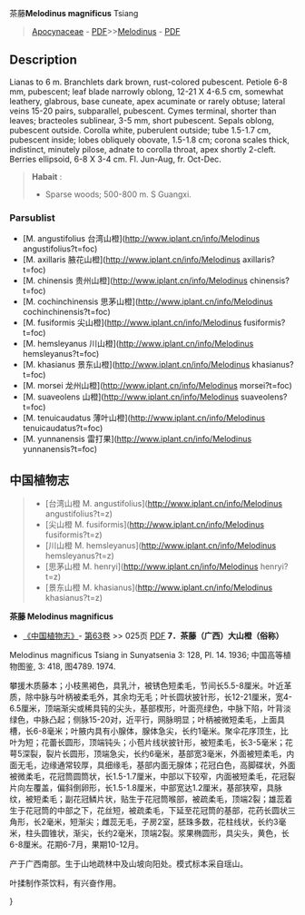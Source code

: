 茶藤**Melodinus magnificus** Tsiang

> [Apocynaceae](http://www.iplant.cn/info/Apocynaceae?t=foc) - [PDF](http://www.iplant.cn/foc/pdf/Apocynaceae.pdf)>>[Melodinus](http://www.iplant.cn/info/Melodinus?t=foc) - [PDF](http://www.iplant.cn/foc/pdf/Melodinus.pdf)

## Description

Lianas to 6 m. Branchlets dark brown, rust-colored pubescent. Petiole 6-8 mm, pubescent; leaf blade narrowly oblong, 12-21 X 4-6.5 cm, somewhat leathery, glabrous, base cuneate, apex acuminate or rarely obtuse; lateral veins 15-20 pairs, subparallel, pubescent. Cymes terminal, shorter than leaves; bracteoles sublinear, 3-5 mm, short pubescent. Sepals oblong, pubescent outside. Corolla white, puberulent outside; tube 1.5-1.7 cm, pubescent inside; lobes obliquely obovate, 1.5-1.8 cm; corona scales thick, indistinct, minutely pilose, adnate to corolla throat, apex shortly 2-cleft. Berries ellipsoid, 6-8 X  3-4 cm. Fl. Jun-Aug, fr. Oct-Dec.

> **Habait** : 
>* Sparse woods; 500-800 m. S Guangxi.

### Parsublist

* [M.  angustifolius  台湾山橙](http://www.iplant.cn/info/Melodinus angustifolius?t=foc)
* [M.  axillaris  腋花山橙](http://www.iplant.cn/info/Melodinus axillaris?t=foc)
* [M.  chinensis  贵州山橙](http://www.iplant.cn/info/Melodinus chinensis?t=foc)
* [M.  cochinchinensis  思茅山橙](http://www.iplant.cn/info/Melodinus cochinchinensis?t=foc)
* [M.  fusiformis  尖山橙](http://www.iplant.cn/info/Melodinus fusiformis?t=foc)
* [M.  hemsleyanus  川山橙](http://www.iplant.cn/info/Melodinus hemsleyanus?t=foc)
* [M.  khasianus  景东山橙](http://www.iplant.cn/info/Melodinus khasianus?t=foc)
* [M.  morsei  龙州山橙](http://www.iplant.cn/info/Melodinus morsei?t=foc)
* [M.  suaveolens  山橙](http://www.iplant.cn/info/Melodinus suaveolens?t=foc)
* [M.  tenuicaudatus  薄叶山橙](http://www.iplant.cn/info/Melodinus tenuicaudatus?t=foc)
* [M.  yunnanensis  雷打果](http://www.iplant.cn/info/Melodinus yunnanensis?t=foc)

## 中国植物志

> * [台湾山橙  M.  angustifolius](http://www.iplant.cn/info/Melodinus angustifolius?t=z)
> * [尖山橙  M.  fusiformis](http://www.iplant.cn/info/Melodinus fusiformis?t=z)
> * [川山橙  M.  hemsleyanus](http://www.iplant.cn/info/Melodinus hemsleyanus?t=z)
> * [思茅山橙  M.  henryi](http://www.iplant.cn/info/Melodinus henryi?t=z)
> * [景东山橙  M.  khasianus](http://www.iplant.cn/info/Melodinus khasianus?t=z)

**茶藤 Melodinus magnificus**

* [《中国植物志》](http://www.iplant.cn/frps)- [第63卷](http://www.iplant.cn/frps/vol/63) >> 025页 [PDF](http://www.iplant.cn/frps/pdf/63/025.pdf)
**7．茶藤（广西）大山橙（俗称）**

Melodinus magnificus Tsiang in Sunyatsenia 3: 128, Pl. 14. 1936; 中国高等植物图鉴, 3: 418, 图4789. 1974.

攀援木质藤本；小枝黑褐色，具乳汁，被锈色短柔毛，节间长5.5-8厘米。叶近革质，除中脉与叶柄被柔毛外，其余均无毛；叶长圆状披针形，长12-21厘米，宽4-6.5厘米，顶端渐尖或稀具钝的尖头，基部楔形，叶面亮绿色，中脉下陷，叶背淡绿色，中脉凸起；侧脉15-20对，近平行，网脉明显；叶柄被微短柔毛，上面具槽，长6-8毫米；叶腋内具有小腺体，腺体急尖，长约1毫米。聚伞花序顶生，比叶为短；花蕾长圆形，顶端钝头；小苞片线状披针形，被短柔毛，长3-5毫米；花萼5深裂，裂片长圆形，顶端急尖，长约6毫米，基部宽3毫米，外面被短柔毛，内面无毛，边缘通常较厚，具细缘毛，基部内面无腺体；花冠白色，高脚碟状，外面被微柔毛，花冠筒圆筒状，长1.5-1.7厘米，中部以下较窄，内面被短柔毛，花冠裂片向左覆盖，偏斜倒卵形，长1.5-1.8厘米，中部宽达1.2厘米，基部狭窄，具脉纹，被短柔毛；副花冠鳞片状，贴生于花冠筒喉部，被疏柔毛，顶端2裂；雄蕊着生于花冠筒的中部之下，花丝短，被疏柔毛，下延至花冠筒的基部，花药长圆状三角形，长2毫米，短渐尖；雌蕊无毛，子房2室，胚珠多数，花柱线状，长约3毫米，柱头圆锥状，渐尖，长约2毫米，顶端2裂。浆果椭圆形，具尖头，黄色，长6-8厘米。花期6-7月，果期10-12月。

产于广西南部。生于山地疏林中及山坡向阳处。模式标本采自瑶山。

叶揉制作茶饮料，有兴奋作用。

}